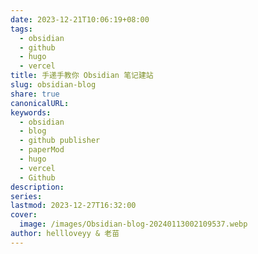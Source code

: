 ```yaml
---
date: 2023-12-21T10:06:19+08:00
tags:
  - obsidian
  - github
  - hugo
  - vercel
title: 手递手教你 Obsidian 笔记建站
slug: obsidian-blog
share: true
canonicalURL: 
keywords:
  - obsidian
  - blog
  - github publisher
  - paperMod
  - hugo
  - vercel
  - Github
description: 
series: 
lastmod: 2023-12-27T16:32:00
cover:
  image: /images/Obsidian-blog-20240113002109537.webp
author: hellloveyy & 老苗
---
```


